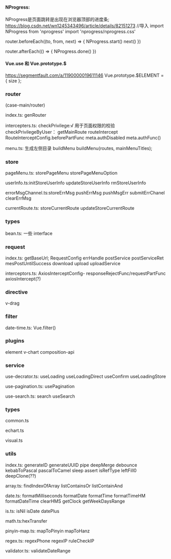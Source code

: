 ### 
#### NProgress:
NProgress是页面跳转是出现在浏览器顶部的进度条;
https://blog.csdn.net/wn1245343496/article/details/82151273
//导入
import NProgress from 'nprogress'
import 'nprogress/nprogress.css'

router.beforeEach((to, from, next) => {
  NProgress.start()
  next()
})

router.afterEach(() => {
  NProgress.done()
})

#### Vue.use 和 Vue.prototype.$
https://segmentfault.com/a/1190000019611146
Vue.prototype.$ELEMENT = { size };

### router
(case-main/router)

index.ts: genRouter

intercepters.ts:
checkPrivilege:√ 用于页面权限的校验
checkPrivilegeByUser：
getMainRoute
routeIntercept
RouteInterceptConfig.beforePartFunc meta.authDisabled meta.authFunc()

menu.ts: 生成左侧目录 buildMenu  buildMenu(routes, mainMenuTitles);

### store 

pageMenu.ts: storePageMenu storePageMenuOption

userInfo.ts:initStoreUserInfo updateStoreUserInfo rmStoreUserInfo

errorMsgChannel.ts:storeErrMsg  pushErrMsg pushMsgErr submitErrChanel clearErrMsg

currentRoute.ts:  storeCurrentRoute  updateStoreCurrentRoute

### types
bean.ts: 一些 interface

### request 
index.ts: getBaseUrl; RequestConfig  errHandle  postService postServiceRet mesPostUntilSuccess  download  upload  uploadService

interceptors.ts: AxiosInterceptConfig- responseRejectFunc/requestPartFunc  axiosIntercept(?)

### directive
v-drag

### filter

date-time.ts:  Vue.filter()

### plugins
element 
v-chart
composition-api

### service
use-decrator.ts: useLoading useLoadingDirect useConfirm useLoadingStore

use-pagination.ts:  usePagination

use-search.ts: search  useSearch

### types

common.ts

echart.ts

visual.ts

### utils
index.ts: generateID  generateUUID pipe  deepMerge debounce kebabToPascal pascalToCamel sleep assert isRefType leftFill0 deepClone(??)

array.ts: findIndexOfArray listContainsOr listContainAnd 

date.ts: formatMilliseconds formatDate formatTime formatTimeHM  formatDateTime
clearHMS getClock getWeekDaysRange

is.ts: isNil isDate datePlus

math.ts:hexTransfer

pinyin-map.ts: mapToPinyin mapToHanz 

regex.ts: regexPhone regexIP ruleCheckIP

validator.ts: validateDateRange